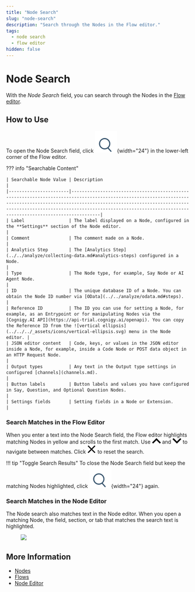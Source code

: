 ```yaml
---
title: "Node Search" 
slug: "node-search"
description: "Search through the Nodes in the Flow editor."
tags:
  - node search
  - flow editor
hidden: false 
---
```


# Node Search

With the _Node Search_ field, you can search through the Nodes in the [Flow editor](../flows/editor.md).

## How to Use

To open the Node Search field, click ![search icon](../../../_assets/icons/search.svg){width="24"} in the lower-left corner of the Flow editor.

??? info "Searchable Content"

    | Searchable Node Value | Description                                                                                                                                                                                                                                                                                       |
    |-----------------------|---------------------------------------------------------------------------------------------------------------------------------------------------------------------------------------------------------------------------------------------------------------------------------------------------|
    | Label                 | The label displayed on a Node, configured in the **Settings** section of the Node editor.                                                                                                                                                                                                         |
    | Comment               | The comment made on a Node.                                                                                                                                                                                                                                                                       |
    | Analytics Step        | The [Analytics Step](../../analyze/collecting-data.md#analytics-steps) configured in a Node.                                                                                                                                                                                                      |
    | Type                  | The Node type, for example, Say Node or AI Agent Node.                                                                                                                                                                                                                                            |
    | ID                    | The unique database ID of a Node. You can obtain the Node ID number via [OData](../../analyze/odata.md#steps).                                                                                                                                                                                    |
    | Reference ID          | The ID you can use for setting a Node, for example, as an Entrypoint or for manipulating Nodes via the [Cognigy.AI API](https://api-trial.cognigy.ai/openapi). You can copy the Reference ID from the ![vertical ellipsis](../../../_assets/icons/vertical-ellipsis.svg) menu in the Node editor. |
    | JSON editor content   | Code, keys, or values in the JSON editor inside a Node, for example, inside a Code Node or POST data object in an HTTP Request Node.                                                                                                                                                                |
    | Output types          | Any text in the Output type settings in configured [channels](channels.md).                                                                                                                                                                                                                       |
    | Button labels         | Button labels and values you have configured in Say, Question, and Optional Question Nodes.                                                                                                                                                                                                       |
    | Settings fields       | Setting fields in a Node or Extension.                                                                                                                                                                                                                                                            |

### Search Matches in the Flow Editor

When you enter a text into the Node Search field, the Flow editor highlights matching Nodes in yellow and scrolls to the first match. Use ![up arrow](../../../_assets/icons/arrow-up.svg) and ![down arrow](../../../_assets/icons/arrow-down.svg) to navigate between matches. Click ![close button](../../../_assets/icons/close-button.svg) to reset the search.

!!! tip "Toggle Search Results"
    To close the Node Search field but keep the matching Nodes highlighted, click ![search icon](../../../_assets/icons/search.svg){width="24"} again.

### Search Matches in the Node Editor

The Node search also matches text in the Node editor. When you open a matching Node, the field, section, or tab that matches the search text is highlighted.

<figure>
  <img class="image-center" src="../../../../_assets/ai/build/nodes/node-editor-with-highlighting.png" width="60%" />
</figure>

## More Information

- [Nodes](overview.md)
- [Flows](../flows/overview.md)
- [Node Editor](../flows/editor.md)
